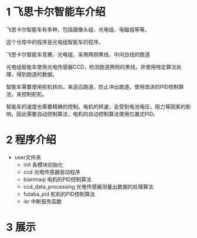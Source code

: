 ﻿# 1 飞思卡尔智能车介绍

飞思卡尔智能车有多种，包括摄像头组、光电组、电磁组等等。

这个仓库中的程序是光电组智能车的程序。

飞思卡尔智能车竞赛，光电组，采用两侧黑线，中间白线的跑道

光电组智能车使用光电传感器CCD，检测跑道两侧的黑线，并使用特定算法处理，得到跑道的数据。

智能车需要使用舵机转向，来适应跑道，防止冲出跑道，使用改进的PID控制算法，来控制舵机。

智能车的速度也需要精确的控制。电机的转速，会受到电池电压，阻力等因素的影响，因此需要自动控制算法，电机的自动控制算法使用位置式PID。


# 2 程序介绍

* user文件夹
  * init 各模块初始化
  * ccd 光电传感器驱动程序
  * bianmaqi 电机的PID控制算法
  * ccd_data_processing 光电传感器测量出数据的处理算法
  * futaba_pid 舵机的PID控制算法
  * isr 中断服务函数

# 3 展示
